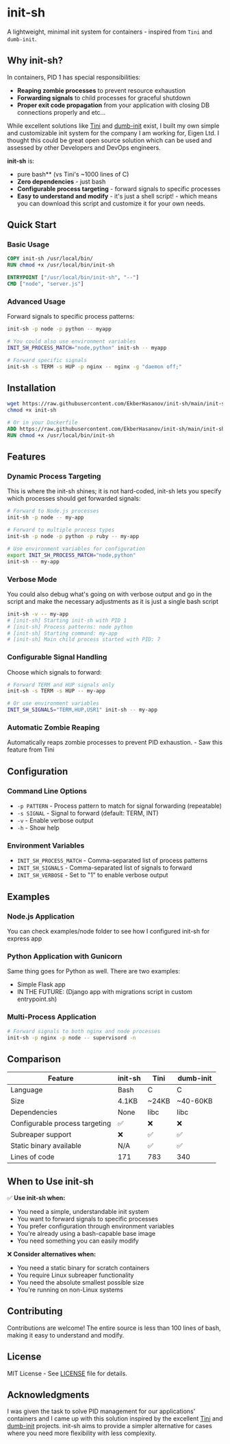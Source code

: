 # init-sh

A lightweight, minimal init system for containers - inspired from `Tini` and `dumb-init`.

## Why init-sh?

In containers, PID 1 has special responsibilities:
- **Reaping zombie processes** to prevent resource exhaustion
- **Forwarding signals** to child processes for graceful shutdown
- **Proper exit code propagation** from your application with closing DB connections properly and etc...

While excellent solutions like [Tini](https://github.com/krallin/tini) and [dumb-init](https://github.com/Yelp/dumb-init) exist, I built my own simple and customizable init system for the company I am working for, Eigen Ltd. I thought this could be great open source solution which can be used and assessed by other Developers and DevOps engineers.

**init-sh** is:
- pure bash** (vs Tini's ~1000 lines of C)
- **Zero dependencies** - just bash
- **Configurable process targeting** - forward signals to specific processes
- **Easy to understand and modify** - it's just a shell script! - which means you can download this script and customize it for your own needs.

## Quick Start

### Basic Usage

```dockerfile
COPY init-sh /usr/local/bin/
RUN chmod +x /usr/local/bin/init-sh

ENTRYPOINT ["/usr/local/bin/init-sh", "--"]
CMD ["node", "server.js"]
```

### Advanced Usage

Forward signals to specific process patterns:

```bash
init-sh -p node -p python -- myapp

# You could also use environment variables
INIT_SH_PROCESS_MATCH="node,python" init-sh -- myapp

# Forward specific signals
init-sh -s TERM -s HUP -p nginx -- nginx -g "daemon off;"
```

## Installation

```bash
wget https://raw.githubusercontent.com/EkberHasanov/init-sh/main/init-sh
chmod +x init-sh
```

```dockerfile
# Or in your Dockerfile
ADD https://raw.githubusercontent.com/EkberHasanov/init-sh/main/init-sh /usr/local/bin/
RUN chmod +x /usr/local/bin/init-sh
```

## Features

### Dynamic Process Targeting
This is where the init-sh shines; it is not hard-coded, init-sh lets you specify which processes should get forwarded signals:

```bash
# Forward to Node.js processes
init-sh -p node -- my-app

# Forward to multiple process types
init-sh -p node -p python -p ruby -- my-app

# Use environment variables for configuration
export INIT_SH_PROCESS_MATCH="node,python"
init-sh -- my-app
```

### Verbose Mode
You could also debug what's going on with verbose output and go in the script and make the necessary adjustments as it is just a single bash script

```bash
init-sh -v -- my-app
# [init-sh] Starting init-sh with PID 1
# [init-sh] Process patterns: node python
# [init-sh] Starting command: my-app
# [init-sh] Main child process started with PID: 7
```

### Configurable Signal Handling
Choose which signals to forward:

```bash
# Forward TERM and HUP signals only
init-sh -s TERM -s HUP -- my-app

# Or use environment variables
INIT_SH_SIGNALS="TERM,HUP,USR1" init-sh -- my-app
```

### Automatic Zombie Reaping
Automatically reaps zombie processes to prevent PID exhaustion. - Saw this feature from Tini

## Configuration

### Command Line Options

- `-p PATTERN` - Process pattern to match for signal forwarding (repeatable)
- `-s SIGNAL` - Signal to forward (default: TERM, INT)
- `-v` - Enable verbose output
- `-h` - Show help

### Environment Variables

- `INIT_SH_PROCESS_MATCH` - Comma-separated list of process patterns
- `INIT_SH_SIGNALS` - Comma-separated list of signals to forward
- `INIT_SH_VERBOSE` - Set to "1" to enable verbose output

## Examples

### Node.js Application

You can check examples/node folder to see how I configured init-sh for express app

### Python Application with Gunicorn

Same thing goes for Python as well. There are two examples:
- Simple Flask app
- IN THE FUTURE: (Django app with migrations script in custom entrypoint.sh)

### Multi-Process Application

```bash
# Forward signals to both nginx and node processes
init-sh -p nginx -p node -- supervisord -n
```

## Comparison

| Feature | init-sh | Tini | dumb-init |
|---------|-----------|------|-----------|
| Language | Bash | C | C |
| Size | 4.1KB | ~24KB | ~40-60KB |
| Dependencies | None | libc | libc |
| Configurable process targeting | ✅ | ❌ | ❌ |
| Subreaper support | ❌ | ✅ | ✅ |
| Static binary available | N/A | ✅ | ✅ |
| Lines of code | 171 | 783 | 340 |

## When to Use init-sh

✅ **Use init-sh when:**
- You need a simple, understandable init system
- You want to forward signals to specific processes
- You prefer configuration through environment variables
- You're already using a bash-capable base image
- You need something you can easily modify

❌ **Consider alternatives when:**
- You need a static binary for scratch containers
- You require Linux subreaper functionality
- You need the absolute smallest possible size
- You're running on non-Linux systems

## Contributing

Contributions are welcome! The entire source is less than 100 lines of bash, making it easy to understand and modify.

## License

MIT License - See [LICENSE](LICENSE) file for details.

## Acknowledgments

I was given the task to solve PID management for our applications' containers and I came up with this solution inspired by the excellent [Tini](https://github.com/krallin/tini) and [dumb-init](https://github.com/Yelp/dumb-init) projects. init-sh aims to provide a simpler alternative for cases where you need more flexibility with less complexity.

